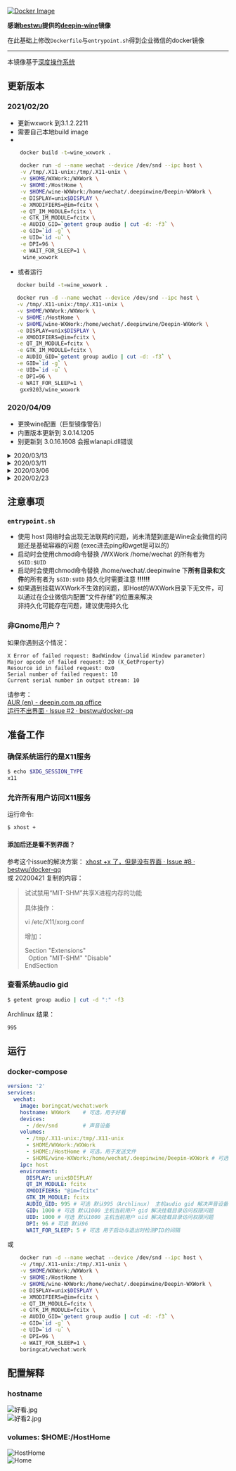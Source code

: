 [![Docker Image](https://img.shields.io/badge/docker%20image-available-green.svg)](https://hub.docker.com/r/boringcat/wechat/)


**感谢[bestwu](https://github.com/bestwu)提供的[deepin-wine](https://github.com/bestwu/docker-wine)镜像**

在此基础上修改`Dockerfile`与`entrypoint.sh`得到企业微信的docker镜像

---

本镜像基于[深度操作系统](https://www.deepin.org/download/)

## 更新版本

### 2021/02/20
  * 更新wxwork 到3.1.2.2211 
  * 需要自己本地build image 
  * 
```bash
    docker build -t=wine_wxwork .
    
    docker run -d --name wechat --device /dev/snd --ipc host \
    -v /tmp/.X11-unix:/tmp/.X11-unix \
    -v $HOME/WXWork:/WXWork \
    -v $HOME:/HostHome \
    -v $HOME/wine-WXWork:/home/wechat/.deepinwine/Deepin-WXWork \
    -e DISPLAY=unix$DISPLAY \
    -e XMODIFIERS=@im=fcitx \
    -e QT_IM_MODULE=fcitx \
    -e GTK_IM_MODULE=fcitx \
    -e AUDIO_GID=`getent group audio | cut -d: -f3` \
    -e GID=`id -g` \
    -e UID=`id -u` \
    -e DPI=96 \
    -e WAIT_FOR_SLEEP=1 \
     wine_wxwork
```
  * 或者运行
 ```bash
    docker build -t=wine_wxwork .
    
    docker run -d --name wechat --device /dev/snd --ipc host \
    -v /tmp/.X11-unix:/tmp/.X11-unix \
    -v $HOME/WXWork:/WXWork \
    -v $HOME:/HostHome \
    -v $HOME/wine-WXWork:/home/wechat/.deepinwine/Deepin-WXWork \
    -e DISPLAY=unix$DISPLAY \
    -e XMODIFIERS=@im=fcitx \
    -e QT_IM_MODULE=fcitx \
    -e GTK_IM_MODULE=fcitx \
    -e AUDIO_GID=`getent group audio | cut -d: -f3` \
    -e GID=`id -g` \
    -e UID=`id -u` \
    -e DPI=96 \
    -e WAIT_FOR_SLEEP=1 \
     gxx9203/wine_wxwork
```

### 2020/04/09
  * 更换wine配置（巨型镜像警告）
  * 内置版本更新到 3.0.14.1205 
  * 别更新到 3.0.16.1608 会报wlanapi.dll错误

<details>
 <summary>2020/03/13</summary>
 
  * 解决了退出时符合值不为0的问题  
  * 尝试解决挂载WXWork不生效的问题   
    * 原因: 企业微信认为 C:\users\wechat\Document\WXWork (/home/wechat/WXWork) 不可读
    * 当前版本尝试方案: 使用 wechat 用户创建软链接
    * 最终解决方案: 将 WXWork 挂在至 /home/wechat/WXWork

</details>

<details>
 <summary>2020/03/11</summary>
 
  * 优化了关闭检测，现在不会因为自动更新重启微信导致容器退出了(递归溢出警告)  
  * 允许传递参数给企业微信
  
</details>

<details>
 <summary>2020/03/06</summary>
 
  * 匹配了HIDPI, 只需要在 environment 中传入 DPI=%d  
  目前能做到持久化企业微信时每次修改DPI的值也能生效
  * 解决了容器关闭慢的问题
  * 挂载 `/home/wechat/.deepinwine/Deepin-WXWork` 时貌似不会覆盖已有文件，可以利用这点更新企业微信
  * 目前无法启动企业微信的更新程序，但是启动时的自动更新可以（？？？？？），如有需要请解压企业微信最新的安装包然后覆盖文件夹内容就行
  * RO挂载持久化目前看来不可能，因为企业微信有启动时的自动更新和我的DPI调整脚本

</details>

<details>
 <summary>2020/02/23</summary>
 
* 没有测试能否在docker内启动更新，可以选择将wine文件夹挂载出来，然后手动覆盖最新版企业微信  
* 尚未解明deepin-wine在什么条件下会重新解压应用到 `/home/wechat/.deepinwine` 中。如果要挂载 `/home/wechat/.deepinwine` 建议在确保有备份的情况下挂载，或者判断不需要写入权限时以`ro`挂载  

</details>

## **注意事项**
### `entrypoint.sh`
* 使用 host 网络时会出现无法联网的问题，尚未清楚到底是Wine企业微信的问题还是基础容器的问题 (exec进去ping和wget是可以的)
* 启动时会使用chmod命令替换 /WXWork /home/wechat 的所有者为 `$GID:$UID`
* 启动时会使用chmod命令替换 /home/wechat/.deepinwine 下**所有目录和文件**的所有者为 `$GID:$UID` 持久化时需要注意 **!!!!!!**
* 如果遇到挂载WXWork不生效的问题，即Host的WXWork目录下无文件，可以通过在企业微信内配置“文件存储”的位置来解决  
  非持久化可能存在问题，建议使用持久化

### 非Gnome用户？
如果你遇到这个情况：
```
X Error of failed request: BadWindow (invalid Window parameter)
Major opcode of failed request: 20 (X_GetProperty)
Resource id in failed request: 0x0
Serial number of failed request: 10
Current serial number in output stream: 10
```
请参考：  
[AUR (en) - deepin.com.qq.office](https://aur.archlinux.org/packages/deepin.com.qq.office/#comment-678293-content)  
[运行不出界面 · Issue #2 · bestwu/docker-qq](https://github.com/bestwu/docker-qq/issues/2)  

## 准备工作

### 确保系统运行的是X11服务
``` sh
$ echo $XDG_SESSION_TYPE
x11
```

### 允许所有用户访问X11服务
运行命令:

```bash
$ xhost +
```

#### 添加后还是看不到界面？
参考这个issue的解决方案： [xhost +x 了，但是没有界面 · Issue #8 · bestwu/docker-qq](https://github.com/bestwu/docker-qq/issues/8)  
或 20200421 复制的内容： 
> 试试禁用“MIT-SHM”共享X进程内存的功能
> 
> 具体操作：
> 
> vi /etc/X11/xorg.conf
> 
> 增加：
> 
> Section "Extensions"  
> &nbsp;&nbsp;Option "MIT-SHM" "Disable"  
> EndSection

### 查看系统audio gid

```bash
$ getent group audio | cut -d ":" -f3
```

Archlinux 结果：

```bash
995
```

## 运行

### docker-compose

```yml
version: '2'
services:
  wechat:
    image: boringcat/wechat:work
    hostname: WXWork    # 可选，用于好看
    devices:
      - /dev/snd        # 声音设备
    volumes:
      - /tmp/.X11-unix:/tmp/.X11-unix
      - $HOME/WXWork:/WXWork
      - $HOME:/HostHome # 可选，用于发送文件
      - $HOME/wine-WXWork:/home/wechat/.deepinwine/Deepin-WXWork # 可选，建议，用于持久化 例如：更新企业微信
    ipc: host
    environment:
      DISPLAY: unix$DISPLAY
      QT_IM_MODULE: fcitx
      XMODIFIERS: "@im=fcitx"
      GTK_IM_MODULE: fcitx
      AUDIO_GID: 995 # 可选 默认995（Archlinux） 主机audio gid 解决声音设备访问权限问题
      GID: 1000 # 可选 默认1000 主机当前用户 gid 解决挂载目录访问权限问题
      UID: 1000 # 可选 默认1000 主机当前用户 uid 解决挂载目录访问权限问题
      DPI: 96 # 可选 默认96 
      WAIT_FOR_SLEEP: 5 # 可选 用于启动与退出时检测PID的间隔
```

或

```bash
    docker run -d --name wechat --device /dev/snd --ipc host \
    -v /tmp/.X11-unix:/tmp/.X11-unix \
    -v $HOME/WXWork:/WXWork \
    -v $HOME:/HostHome \
    -v $HOME/wine-WXWork:/home/wechat/.deepinwine/Deepin-WXWork \
    -e DISPLAY=unix$DISPLAY \
    -e XMODIFIERS=@im=fcitx \
    -e QT_IM_MODULE=fcitx \
    -e GTK_IM_MODULE=fcitx \
    -e AUDIO_GID=`getent group audio | cut -d: -f3` \
    -e GID=`id -g` \
    -e UID=`id -u` \
    -e DPI=96 \
    -e WAIT_FOR_SLEEP=1 \
    boringcat/wechat:work
```

## 配置解释
### hostname
![好看.jpg](images/2020-03-13%2009-30-49%20的屏幕截图.png)  
![好看2.jpg](images/2020-03-13%2009-30-43%20的屏幕截图.png)

### volumes: $HOME:/HostHome
![HostHome](images/2020-03-13&#32;09-40-12&#32;的屏幕截图.png)  
![Home](images/2020-03-13&#32;09-41-10&#32;的屏幕截图.png)
